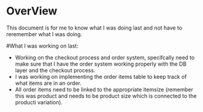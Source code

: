 # OverView
This document is for me to know what I was doing last and not have to reremember what I was doing.

#What I was working on last:
- Working on the checkout process and order system, specifcally need to make sure that I have the order system working properly with the DB layer and the checkout process.
- I was working on implementing the order items table to keep track of what items are in an order.
- All order items need to be linked to the appropriate itemsize (remember this was product and needs to be product size which is connected to the producti variation).